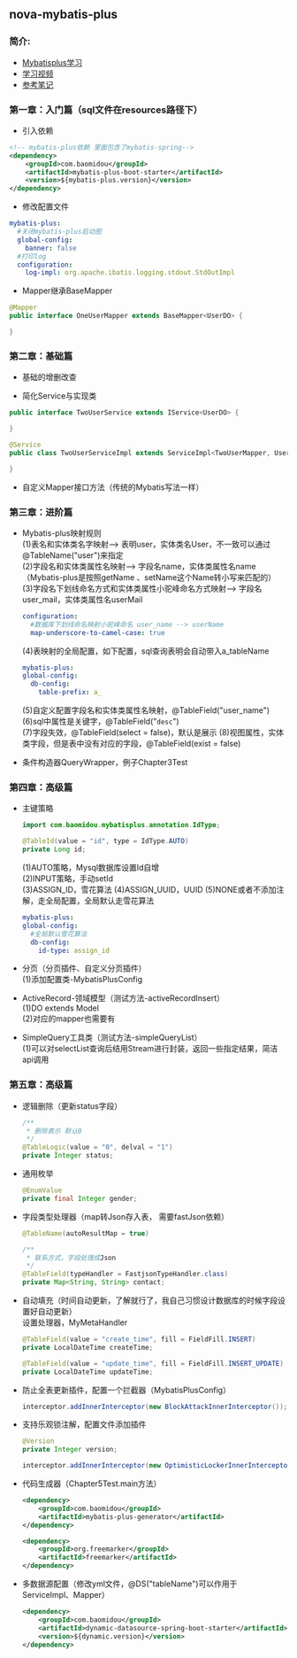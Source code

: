 ## nova-mybatis-plus
### 简介:
* [Mybatisplus学习](https://baomidou.com/)
* [学习视频](https://www.bilibili.com/video/BV1Bc411W7Wj?p=18&vd_source=bf69afcaca624e3b61a8f265c720a96b)
* [参考笔记](https://blog.csdn.net/ewertyucf/article/details/130106739)

### 第一章：入门篇（sql文件在resources路径下）
* 引入依赖
~~~xml
<!-- mybatis-plus依赖 里面包含了mybatis-spring-->
<dependency>
    <groupId>com.baomidou</groupId>
    <artifactId>mybatis-plus-boot-starter</artifactId>
    <version>${mybatis-plus.version}</version>
</dependency>
~~~

* 修改配置文件
~~~yaml
mybatis-plus:
  #关闭mybatis-plus启动图
  global-config:
    banner: false
  #打印log
  configuration:
    log-impl: org.apache.ibatis.logging.stdout.StdOutImpl
~~~

* Mapper继承BaseMapper<T>
~~~java
@Mapper
public interface OneUserMapper extends BaseMapper<UserDO> {

}
~~~

### 第二章：基础篇
* 基础的增删改查

* 简化Service与实现类
~~~java
public interface TwoUserService extends IService<UserDO> {

}
~~~

~~~java
@Service
public class TwoUserServiceImpl extends ServiceImpl<TwoUserMapper, UserDO> implements TwoUserService {

}
~~~

* 自定义Mapper接口方法（传统的Mybatis写法一样）

### 第三章：进阶篇
* Mybatis-plus映射规则  
  (1)表名和实体类名字映射--> 表明user，实体类名User，不一致可以通过@TableName("user")来指定    
  (2)字段名和实体类属性名映射--> 字段名name，实体类属性名name（Mybatis-plus是按照getName 、setName这个Name转小写来匹配的）  
  (3)字段名下划线命名方式和实体类属性小驼峰命名方式映射--> 字段名user_mail，实体类属性名userMail  
  ~~~yml
  configuration:
    #数据库下划线命名映射小驼峰命名 user_name --> userName
    map-underscore-to-camel-case: true
  ~~~
  (4)表映射的全局配置，如下配置，sql查询表明会自动带入a_tableName  
  ~~~yml
  mybatis-plus:
  global-config:
    db-config:
      table-prefix: a_
  ~~~
  (5)自定义配置字段名和实体类属性名映射，@TableField("user_name")  
  (6)sql中属性是关键字，@TableField("`desc`")  
  (7)字段失效，@TableField(select = false)，默认是展示
  (8)视图属性，实体类字段，但是表中没有对应的字段，@TableField(exist = false)

* 条件构造器QueryWrapper，例子Chapter3Test

### 第四章：高级篇
* 主键策略
  ~~~java
  import com.baomidou.mybatisplus.annotation.IdType;
  
  @TableId(value = "id", type = IdType.AUTO)
  private Long id;
  ~~~
  (1)AUTO策略，Mysql数据库设置Id自增  
  (2)INPUT策略，手动setId   
  (3)ASSIGN_ID，雪花算法 
  (4)ASSIGN_UUID，UUID 
  (5)NONE或者不添加注解，走全局配置，全局默认走雪花算法  
  ~~~yml
  mybatis-plus:
  global-config:
    #全局默认雪花算法
    db-config:
      id-type: assign_id
  ~~~
* 分页（分页插件、自定义分页插件）  
  (1)添加配置类-MybatisPlusConfig  

* ActiveRecord-领域模型（测试方法-activeRecordInsert）  
  (1)DO extends Model<T>  
  (2)对应的mapper也需要有  

* SimpleQuery工具类（测试方法-simpleQueryList）  
  (1)可以对selectList查询后结用Stream进行封装，返回一些指定结果，简洁api调用  

### 第五章：高级篇
* 逻辑删除（更新status字段）  
  ~~~java
  /**
   * 删除表示 默认0
   */
  @TableLogic(value = "0", delval = "1")
  private Integer status;
  ~~~
  
* 通用枚举  
  ~~~java
  @EnumValue
  private final Integer gender;
  ~~~
  
* 字段类型处理器（map转Json存入表， 需要fastJson依赖） 
  ~~~java
  @TableName(autoResultMap = true)
  
  /**
   * 联系方式，字段处理成Json
   */
  @TableField(typeHandler = FastjsonTypeHandler.class)
  private Map<String, String> contact;
  ~~~
  
* 自动填充（时间自动更新，了解就行了，我自己习惯设计数据库的时候字段设置好自动更新）  
  设置处理器，MyMetaHandler  
  ~~~java
  @TableField(value = "create_time", fill = FieldFill.INSERT)
  private LocalDateTime createTime;

  @TableField(value = "update_time", fill = FieldFill.INSERT_UPDATE)
  private LocalDateTime updateTime;
  ~~~
  
* 防止全表更新插件，配置一个拦截器（MybatisPlusConfig） 
  ~~~java
  interceptor.addInnerInterceptor(new BlockAttackInnerInterceptor());
  ~~~

* 支持乐观锁注解，配置文件添加插件  
  ~~~java
  @Version
  private Integer version;
  ~~~
  
  ~~~java
  interceptor.addInnerInterceptor(new OptimisticLockerInnerInterceptor());
  ~~~
  
* 代码生成器（Chapter5Test.main方法）
  ~~~xml
  <dependency>
      <groupId>com.baomidou</groupId>
      <artifactId>mybatis-plus-generator</artifactId>
  </dependency>
  
  <dependency>
      <groupId>org.freemarker</groupId>
      <artifactId>freemarker</artifactId>
  </dependency>
  ~~~

* 多数据源配置（修改yml文件，@DS("tableName")可以作用于ServiceImpl、Mapper）
  ~~~xml
  <dependency>
      <groupId>com.baomidou</groupId>
      <artifactId>dynamic-datasource-spring-boot-starter</artifactId>
      <version>${dynamic.version}</version>
  </dependency>
  ~~~
